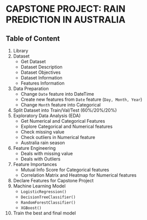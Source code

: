 # **CAPSTONE PROJECT: RAIN PREDICTION IN AUSTRALIA**

## **Table of Content**

1. Library
2. Dataset
    * Get Dataset
    * Dataset Description
    * Dataset Objectives
    * Dataset Information
    * Features Information
3. Data Preparation
    * Change `Date` feature into DateTime
    * Create new features from `Date` feature (`Day, Month, Year`)
    * Change `Month` feature into Categorical
4. Split Dataset into Train/Val/Test (60%/20%/20%)
5. Exploratory Data Analysis (EDA)
    * Get Numerical and Categorical Features
    * Explore Categorical and Numerical features
    * Check missing value
    * Check outliers in Numerical feature
    * Australia rain season
6. Feature Engineering
    * Deals with missing value
    * Deals with Outliers
7. Feature Importances
    * Mutual Info Score for Categorical features
    * Correlation Matrix and Heatmap for Numerical features
8. Declare Features for Capstone Project
9. Machine Learning Model
    * `LogisticRegression()`
    * `DecisionTreeClassifier()`
    * `RandomForestClassifier()`
    * `XGBoost()`
10. Train the best and final model
